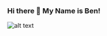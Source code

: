 ### Hi there 👋 My Name is Ben!
![alt text](https://cdn.jsdelivr.net/gh/devicons/devicon/icons/javascript/javascript-original.svg "Logo Title Text 1")
          

<!--
**banthony4/banthony4** is a ✨ _special_ ✨ repository because its `README.md` (this file) appears on your GitHub profile.

Here are some ideas to get you started:

- 🔭 I’m currently working on ...
- 🌱 I’m currently learning ...
- 👯 I’m looking to collaborate on ...
- 🤔 I’m looking for help with ...
- 💬 Ask me about ...
- 📫 How to reach me: ...
- 😄 Pronouns: ...
- ⚡ Fun fact: ...
-->
